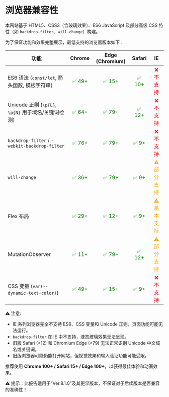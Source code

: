 # 浏览器兼容性

本网站基于 HTML5、CSS3（含玻璃效果）、ES6 JavaScript 及部分高级 CSS 特性（如 `backdrop-filter`、`will-change`）构建。

为了保证功能和效果完整展示，最低支持的浏览器版本如下：

| 功能                                            | Chrome | Edge (Chromium) | Safari | IE          |
| --------------------------------------------- | :----: | :-------------: | :----: | :--------: |
| ES6 语法 (`const/let`, 箭头函数, 模板字符串)             | <span style="color:green">✅ 49+</span> | <span style="color:green">✅ 15+</span> | <span style="color:green">✅ 10+</span> | <span style="color:red">❌ 不支持</span> |
| Unicode 正则 (`\p{L}`, `\p{N}` 用于域名/关键词检测)      | <span style="color:green">✅ 64+</span> | <span style="color:green">✅ 79+</span> | <span style="color:green">✅ 12+</span> | <span style="color:red">❌ 不支持</span> |
| `backdrop-filter` / `-webkit-backdrop-filter` | <span style="color:green">✅ 76+</span> | <span style="color:green">✅ 79+</span> | <span style="color:green">✅ 9+</span>  | <span style="color:red">❌ 不支持</span> |
| `will-change`                                 | <span style="color:green">✅ 36+</span> | <span style="color:green">✅ 79+</span> | <span style="color:green">✅ 9+</span>  | <span style="color:orange">⚠️ 部分支持</span> |
| Flex 布局                                     | <span style="color:green">✅ 29+</span> | <span style="color:green">✅ 12+</span> | <span style="color:green">✅ 9+</span>  | <span style="color:orange">⚠️ 基本支持</span> |
| MutationObserver                              | <span style="color:green">✅ 11+</span> | <span style="color:green">✅ 79+</span> | <span style="color:green">✅ 12+</span> | <span style="color:orange">⚠️ 部分支持</span> |
| CSS 变量 (`var(--dynamic-text-color)`)        | <span style="color:green">✅ 49+</span> | <span style="color:green">✅ 15+</span> | <span style="color:green">✅ 9+</span>  | <span style="color:red">❌ 不支持</span> |

⚠️ 注意:

* IE 系列浏览器完全不支持 ES6、CSS 变量和 Unicode 正则，页面功能可能无法运行。  
* `backdrop-filter` 在 IE 中不支持，液态玻璃效果无法呈现。  
* 旧版 Safari (<12) 和 Chromium Edge (<79) 无法正常识别 Unicode 中文域名或关键词。  
* 旧版浏览器可能仍能打开网站，但视觉效果和输入验证功能可能受限。  

推荐使用 **Chrome 100+ / Safari 15+ / Edge 100+**，以获得最佳体验和动画效果。

⚠️ 提示：此报告适用于“Ver.8.1.0”及其更早版本，不保证对于后续版本是否兼容的准确性！
